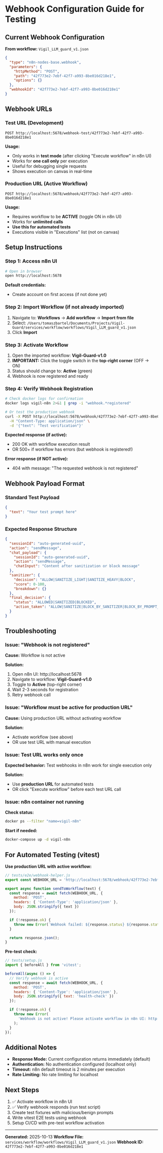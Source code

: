 # Webhook Configuration Guide for Testing

## Current Webhook Configuration

**From workflow:** `Vigil_LLM_guard_v1.json`

```json
{
  "type": "n8n-nodes-base.webhook",
  "parameters": {
    "httpMethod": "POST",
    "path": "42f773e2-7ebf-42f7-a993-8be016d218e1",
    "options": {}
  },
  "webhookId": "42f773e2-7ebf-42f7-a993-8be016d218e1"
}
```

## Webhook URLs

### Test URL (Development)
```
POST http://localhost:5678/webhook-test/42f773e2-7ebf-42f7-a993-8be016d218e1
```

**Usage:**
- Only works in **test mode** (after clicking "Execute workflow" in n8n UI)
- Works for **one call only** per execution
- Useful for debugging single requests
- Shows execution on canvas in real-time

### Production URL (Active Workflow)
```
POST http://localhost:5678/webhook/42f773e2-7ebf-42f7-a993-8be016d218e1
```

**Usage:**
- Requires workflow to be **ACTIVE** (toggle ON in n8n UI)
- Works for **unlimited calls**
- **Use this for automated tests**
- Executions visible in "Executions" list (not on canvas)

## Setup Instructions

### Step 1: Access n8n UI

```bash
# Open in browser
open http://localhost:5678
```

**Default credentials:**
- Create account on first access (if not done yet)

### Step 2: Import Workflow (if not already imported)

1. Navigate to: **Workflows** → **Add workflow** → **Import from file**
2. Select: `/Users/tomaszbartel/Documents/Projects/Vigil-Guard/services/workflow/workflows/Vigil_LLM_guard_v1.json`
3. Click **Import**

### Step 3: Activate Workflow

1. Open the imported workflow: **Vigil-Guard-v1.0**
2. **IMPORTANT:** Click the toggle switch in the **top-right corner** (OFF → ON)
3. Status should change to: **Active** (green)
4. Webhook is now registered and ready

### Step 4: Verify Webhook Registration

```bash
# Check docker logs for confirmation
docker logs vigil-n8n 2>&1 | grep -i "webhook.*registered"

# Or test the production webhook
curl -X POST http://localhost:5678/webhook/42f773e2-7ebf-42f7-a993-8be016d218e1 \
  -H "Content-Type: application/json" \
  -d '{"text": "Test verification"}'
```

**Expected response (if active):**
- 200 OK with workflow execution result
- OR 500+ if workflow has errors (but webhook is registered!)

**Error response (if NOT active):**
- 404 with message: "The requested webhook is not registered"

## Webhook Payload Format

### Standard Test Payload

```json
{
  "text": "Your test prompt here"
}
```

### Expected Response Structure

```json
{
  "sessionId": "auto-generated-uuid",
  "action": "sendMessage",
  "chat_payload": {
    "sessionId": "auto-generated-uuid",
    "action": "sendMessage",
    "chatInput": "Content after sanitization or block message"
  },
  "sanitizer": {
    "decision": "ALLOW|SANITIZE_LIGHT|SANITIZE_HEAVY|BLOCK",
    "score": 0-100,
    "breakdown": {}
  },
  "final_decision": {
    "status": "ALLOWED|SANITIZED|BLOCKED",
    "action_taken": "ALLOW|SANITIZE|BLOCK_BY_SANITIZER|BLOCK_BY_PROMPT_GUARD"
  }
}
```

## Troubleshooting

### Issue: "Webhook is not registered"

**Cause:** Workflow is not active

**Solution:**
1. Open n8n UI: http://localhost:5678
2. Navigate to workflow: **Vigil-Guard-v1.0**
3. Toggle to **Active** (top-right corner)
4. Wait 2-3 seconds for registration
5. Retry webhook call

### Issue: "Workflow must be active for production URL"

**Cause:** Using production URL without activating workflow

**Solution:**
- Activate workflow (see above)
- OR use test URL with manual execution

### Issue: Test URL works only once

**Expected behavior:** Test webhooks in n8n work for single execution only

**Solution:**
- Use **production URL** for automated tests
- OR click "Execute workflow" before each test URL call

### Issue: n8n container not running

**Check status:**
```bash
docker ps --filter "name=vigil-n8n"
```

**Start if needed:**
```bash
docker-compose up -d vigil-n8n
```

## For Automated Testing (vitest)

**Use production URL with active workflow:**

```javascript
// tests/e2e/webhook-helper.js
export const WEBHOOK_URL = 'http://localhost:5678/webhook/42f773e2-7ebf-42f7-a993-8be016d218e1';

export async function sendToWorkflow(text) {
  const response = await fetch(WEBHOOK_URL, {
    method: 'POST',
    headers: { 'Content-Type': 'application/json' },
    body: JSON.stringify({ text })
  });

  if (!response.ok) {
    throw new Error(`Webhook failed: ${response.status} ${response.statusText}`);
  }

  return response.json();
}
```

**Pre-test check:**

```javascript
// tests/setup.js
import { beforeAll } from 'vitest';

beforeAll(async () => {
  // Verify webhook is active
  const response = await fetch(WEBHOOK_URL, {
    method: 'POST',
    headers: { 'Content-Type': 'application/json' },
    body: JSON.stringify({ text: 'health-check' })
  });

  if (!response.ok) {
    throw new Error(
      'Webhook is not active! Please activate workflow in n8n UI: http://localhost:5678'
    );
  }
});
```

## Additional Notes

- **Response Mode:** Current configuration returns immediately (default)
- **Authentication:** No authentication configured (localhost only)
- **Timeout:** n8n default timeout is 2 minutes per execution
- **Rate Limiting:** No rate limiting for localhost

## Next Steps

1. ✅ Activate workflow in n8n UI
2. ✅ Verify webhook responds (run test script)
3. Create test fixtures with malicious/benign prompts
4. Write vitest E2E tests using webhook
5. Setup CI/CD with pre-test workflow activation

---

**Generated:** 2025-10-13
**Workflow File:** `services/workflow/workflows/Vigil_LLM_guard_v1.json`
**Webhook ID:** `42f773e2-7ebf-42f7-a993-8be016d218e1`
